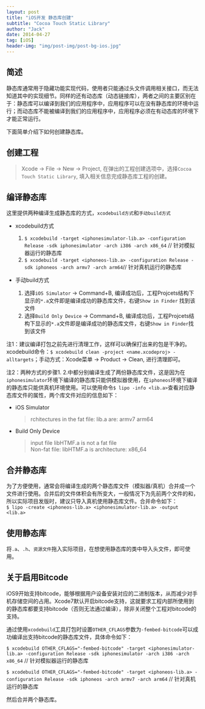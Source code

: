 ```yaml
---
layout: post
title: "iOS开发 静态库创建"
subtitle: "Cocoa Touch Static Library"
author: "Jack"
date: 2014-04-27
tag: [iOS]
header-img: "img/post-img/post-bg-ios.jpg"
---
```


## 简述

静态库通常用于隐藏功能实现代码，使用者只能通过头文件调用相关接口，而无法知道其中的实现细节。同样的还有动态库（动态链接库），两者之间的主要区别在于：静态库可以编译到我们的应用程序中，应用程序可以在没有静态库的环境中运行；而动态库不能被编译到我们的应用程序中，应用程序必须在有动态库的环境下才能正常运行。

下面简单介绍下如何创建静态库。

## 创建工程

> Xcode -> File -> New -> Project, 在弹出的工程创建选项中，选择`Cocoa Touch Static Library`, 填入相关信息完成静态库工程的创建。

## 编译静态库

这里提供两种编译生成静态库的方式，`xcodebuild方式`和`手动build方式`

- xcodebuild方式
  1. `$ xcodebuild -target <iphonesimulator-lib.a> -configuration Release -sdk iphonesimulator -arch i386 -arch x86_64`	// 针对模拟器运行的静态库
  2. `$ xcodebuild -target <iphoneos-lib.a> -configuration Release -sdk iphoneos -arch armv7 -arch arm64`// 针对真机运行的静态库


- 手动build方式

  1. 选择`iOS Simulator` -> Command+B, 编译成功后，工程Projcets结构下显示的`*.a`文件即是编译成功的静态库文件，右键`Show in Finder` 找到该文件
  2. 选择`Build Only Device` -> Command+B, 编译成功后，工程Projcets结构下显示的`*.a`文件即是编译成功的静态库文件，右键`Show in Finder`找到该文件


注1：建议编译打包之前先进行清理工作，这样可以确保打出来的包是干净的。xcodebuild命令：`$ xcodebuild clean -project <name.xcodeproj> -alltargets`；手动方式：Xcode菜单 -> Product -> Clean, 进行清理即可。


注2：两种方式的步骤1. 2.中都分别编译生成了两份静态库文件，这是因为在`iphonesimulator`环境下编译的静态库只能供模拟器使用，在`iphoneos`环境下编译的静态库只能供真机环境使用。可以使用命令`$ lipo -info <lib.a>`查看对应静态库文件的属性，两个库文件对应的信息如下：

- iOS Simulator

  >rchitectures in the fat file: lib.a are: armv7 arm64

- Build Only Device

  >input file libHTMF.a is not a fat file  
  >Non-fat file: libHTMF.a is architecture: x86_64


## 合并静态库

为了方便使用，通常会将编译生成的两个静态库文件（模拟器/真机）合并成一个文件进行使用。合并后的文件体积会有所变大，一般情况下为先前两个文件的和，所以实际项目发版时，建议只导入真机使用静态库文件。合并命令如下：  
`$ lipo -create <iphoneos-lib.a> <iphonesimulator-lib.a> -output <lib.a>`

## 使用静态库

将`.a`、`.h`、`资源文件`拖入实际项目，在想使用静态库的类中导入头文件，即可使用。



## 关于启用Bitcode

iOS9开始支持bitcode，能够根据用户设备安装对应的二进制版本，从而减少对手机存储空间的占用。Xcode7默认开启bitcode支持，这就要求工程内部所使用到的静态库都要支持bitcode（否则无法通过编译），除非关闭整个工程对bitcode的支持。

通过使用`xcodebuild`工具打包时设置`OTHER_CFLAGS`参数为`-fembed-bitcode`可以成功编译出支持bitcode的静态库文件，具体命令如下：

`$ xcodebuild OTHER_CFLAGS="-fembed-bitcode" -target <iphonesimulator-lib.a> -configuration Release -sdk iphonesimulator -arch i386 -arch x86_64`	// 针对模拟器运行的静态库

`$ xcodebuild OTHER_CFLAGS="-fembed-bitcode" -target <iphoneos-lib.a> -configuration Release -sdk iphoneos -arch armv7 -arch arm64`	// 针对真机运行的静态库

然后合并两个静态库。






















